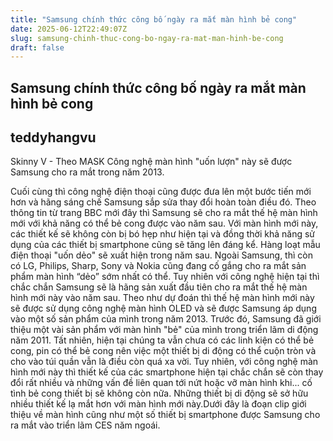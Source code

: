 ```yaml
---
title: "Samsung chính thức công bố ngày ra mắt màn hình bẻ cong"
date: 2025-06-12T22:49:07Z
slug: samsung-chinh-thuc-cong-bo-ngay-ra-mat-man-hinh-be-cong
draft: false
---
```


## Samsung chính thức công bố ngày ra mắt màn hình bẻ cong

## teddyhangvu

Skinny V - Theo MASK
Công nghệ màn hình "uốn lượn" này sẽ được Samsung cho ra mắt trong năm 2013.

Cuối cùng thì công nghệ điện thoại cũng được đưa lên một bước tiến mới hơn và hãng sáng chế Samsung sắp sửa thay đổi hoàn toàn điều đó.
Theo thông tin từ trang BBC mới đây thì Samsung sẽ cho ra mắt thế hệ màn hình mới với khả năng có thể bẻ cong được vào năm sau. Với màn hình mới này, các thiết kế sẽ không còn bị bó hẹp như hiện tại và đồng thời khả năng sử dụng của các thiết bị smartphone cũng sẽ tăng lên đáng kể.
 Hàng loạt mẫu điện thoại "uốn dẻo" sẽ xuất hiện trong năm sau.
Ngoài Samsung, thì còn có LG, Philips, Sharp, Sony và Nokia cũng đang cố gắng cho ra mắt sản phẩm màn hình “dẻo” sớm nhất có thể. Tuy nhiên với công nghệ hiện tại thì chắc chắn Samsung sẽ là hãng sản xuất đầu tiên cho ra mắt thế hệ màn hình mới này vào năm sau. Theo như dự đoán thì thế hệ màn hình mới này sẽ được sử dụng công nghệ màn hình OLED và sẽ được Samsung áp dụng vào một số sản phẩm của mình trong năm 2013.
 Trước đó, Samsung đã giới thiệu một vài sản phẩm với màn hình "bẻ" của mình trong triển lãm di động năm 2011.
Tất nhiên, hiện tại chúng ta vẫn chưa có các linh kiện có thể bẻ cong, pin có thể bẻ cong nên việc một thiết bị di động có thể cuộn tròn và cho vào túi quần vẫn là điều còn quá xa vời. Tuy nhiên, với công nghệ màn hình mới này thì thiết kế của các smartphone hiện tại chắc chắn sẽ còn thay đổi rất nhiều và những vấn đề liên quan tới nứt hoặc vỡ màn hình khi... cố tình bẻ cong thiết bị sẽ không còn nữa.
 Những thiết bị di động sẽ sở hữu nhiều thiết kế lạ mắt hơn với màn hình mới này.Dưới đây là đoạn clip giới thiệu về màn hình cũng như một số thiết bị smartphone được Samsung cho ra mắt vào triển lãm CES năm ngoái.